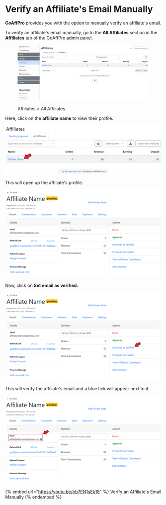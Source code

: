 # Verify an Affiliate's Email Manually

**GoAffPro** provides you with the option to manually verify an affiliate's email.

To verify an affiliate's email manually, go to the **All Affiliates** section in the **Affiliates** tab of the GoAffPro admin panel.

<figure><img src="../../../.gitbook/assets/image (3520).png" alt=""><figcaption><p>Affiliates > All Affiliates</p></figcaption></figure>

Here, click on the **affiliate name** to view their profile.

![Click on affiliate's name](<../../../.gitbook/assets/image (991).png>)

This will open up the affiliate's profile.

![Affiliate Profile](<../../../.gitbook/assets/Annotation 2020-01-14 170843 (1).png>)

Now, click on **Set email as verified.**

![Click on Set email as verified](<../../../.gitbook/assets/Annotation 2020-01-14 170843.png>)

This will verify the affiliate's email and a blue tick will appear next to it.

![](<../../../.gitbook/assets/Annotation 2020-01-14 171725.png>)

{% embed url="https://youtu.be/ob7EN1sEk18" %}
Verify an Affiliate's Email Manually
{% endembed %}
